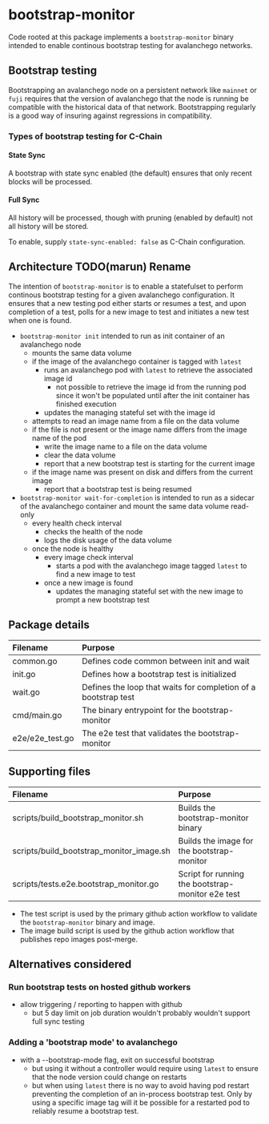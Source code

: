 # bootstrap-monitor

Code rooted at this package implements a `bootstrap-monitor` binary
intended to enable continous bootstrap testing for avalanchego
networks.

## Bootstrap testing

Bootstrapping an avalanchego node on a persistent network like
`mainnet` or `fuji` requires that the version of avalanchego that the
node is running be compatible with the historical data of that
network. Bootstrapping regularly is a good way of insuring against
regressions in compatibility.

### Types of bootstrap testing for C-Chain

#### State Sync

A bootstrap with state sync enabled (the default) ensures that only
recent blocks will be processed.

#### Full Sync

All history will be processed, though with pruning (enabled by
default) not all history will be stored.

To enable, supply `state-sync-enabled: false` as C-Chain configuration.

## Architecture TODO(marun) Rename

The intention of `bootstrap-monitor` is to enable a statefulset to
perform continous bootstrap testing for a given avalanchego
configuration. It ensures that a new testing pod either starts or
resumes a test, and upon completion of a test, polls for a new image
to test and initiates a new test when one is found.

 - `bootstrap-monitor init` intended to run as init container of an avalanchego node
   - mounts the same data volume
   - if the image of the avalanchego container is tagged with `latest`
     - runs an avalanchego pod with `latest` to retrieve the
       associated image id
       - not possible to retrieve the image id from the running pod
         since it won't be populated until after the init container
         has finished execution
     - updates the managing stateful set with the image id
   - attempts to read an image name from a file on the data volume
   - if the file is not present or the image name differs from the image name of the pod
     - write the image name to a file on the data volume
     - clear the data volume
     - report that a new bootstrap test is starting for the current image
   - if the image name was present on disk and differs from the current image
     - report that a bootstrap test is being resumed
 - `bootstrap-monitor wait-for-completion` is intended to run as a
   sidecar of the avalanchego container and mount the same data volume read-only
   - every health check interval
     - checks the health of the node
     - logs the disk usage of the data volume
   - once the node is healthy
     - every image check interval
       - starts a pod with the avalanchego image tagged `latest` to find a new image to test
     - once a new image is found
       - updates the managing stateful set with the new image to prompt a new bootstrap test

## Package details

| Filename        | Purpose                                                        |
|:----------------|:---------------------------------------------------------------|
| common.go       | Defines code common between init and wait                      |
| init.go         | Defines how a bootstrap test is initialized                    |
| wait.go         | Defines the loop that waits for completion of a bootstrap test |
| cmd/main.go     | The binary entrypoint for the bootstrap-monitor                |
| e2e/e2e_test.go | The e2e test that validates the bootstrap-monitor              |

## Supporting files

| Filename                                 | Purpose                                           |
|:-----------------------------------------|:--------------------------------------------------|
| scripts/build_bootstrap_monitor.sh       | Builds the bootstrap-monitor binary               |
| scripts/build_bootstrap_monitor_image.sh | Builds the image for the bootstrap-monitor        |
| scripts/tests.e2e.bootstrap_monitor.go   | Script for running the bootstrap-monitor e2e test |

 - The test script is used by the primary github action workflow to
   validate the `bootstrap-monitor` binary and image.
 - The image build script is used by the github action workflow that
   publishes repo images post-merge.

## Alternatives considered

### Run bootstrap tests on hosted github workers

 - allow triggering / reporting to happen with github
   - but 5 day limit on job duration wouldn't probably wouldn't support full sync testing

### Adding a 'bootstrap mode' to avalanchego
 - with a --bootstrap-mode flag, exit on successful bootstrap
   - but using it without a controller would require using `latest` to
     ensure that the node version could change on restarts
   - but when using `latest` there is no way to avoid having pod
     restart preventing the completion of an in-process bootstrap
     test. Only by using a specific image tag will it be possible for
     a restarted pod to reliably resume a bootstrap test.
